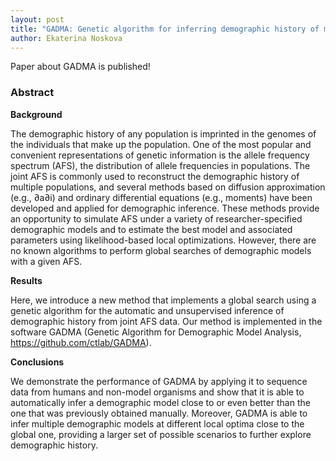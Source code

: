 ```yaml
---
layout: post
title: "GADMA: Genetic algorithm for inferring demographic history of multiple populations from allele frequency spectrum data"
author: Ekaterina Noskova
---
```



Paper about GADMA is published!

### Abstract
**Background**

The demographic history of any population is imprinted in the genomes of the individuals that make up the population. One of the most popular and convenient representations of genetic information is the allele frequency spectrum (AFS), the distribution of allele frequencies in populations. The joint AFS is commonly used to reconstruct the demographic history of multiple populations, and several methods based on diffusion approximation (e.g., ∂a∂i) and ordinary differential equations (e.g., moments) have been developed and applied for demographic inference. These methods provide an opportunity to simulate AFS under a variety of researcher-specified demographic models and to estimate the best model and associated parameters using likelihood-based local optimizations. However, there are no known algorithms to perform global searches of demographic models with a given AFS.

**Results**

Here, we introduce a new method that implements a global search using a genetic algorithm for the automatic and unsupervised inference of demographic history from joint AFS data. Our method is implemented in the software GADMA (Genetic Algorithm for Demographic Model Analysis, https://github.com/ctlab/GADMA).

**Conclusions**

We demonstrate the performance of GADMA by applying it to sequence data from humans and non-model organisms and show that it is able to automatically infer a demographic model close to or even better than the one that was previously obtained manually. Moreover, GADMA is able to infer multiple demographic models at different local optima close to the global one, providing a larger set of possible scenarios to further explore demographic history.
